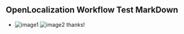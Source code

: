 ## OpenLocalization Workflow Test MarkDown
* ![image1](.\c8cc2a52-70ef-403a-865b-9aa4d6e004dd.PNG)   ![image2](.\51a20acd-97aa-4bca-b970-60ba17c60cef.png) 
thanks!